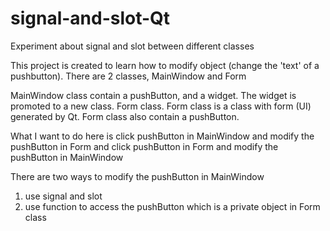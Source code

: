 # signal-and-slot-Qt
Experiment about signal and slot between different classes

This project is created to learn how to modify object (change the 'text' of a pushbutton).
There are 2 classes, MainWindow and Form

MainWindow class contain a pushButton, and a widget.
The widget is promoted to a new class. Form class.
Form class is a class with form (UI) generated by Qt.
Form class also contain a pushButton.

What I want to do here is click pushButton in MainWindow and modify the pushButton in Form
and click pushButton in Form and modify the pushButton in MainWindow

There are two ways to modify the pushButton in MainWindow
1. use signal and slot
2. use function to access the pushButton which is a private object in Form class
